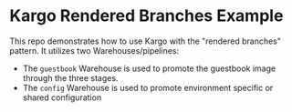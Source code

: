 # Kargo Rendered Branches Example

This repo demonstrates how to use Kargo with the "rendered branches"
pattern. It utilizes two Warehouses/pipelines:
* The `guestbook` Warehouse is used to promote the guestbook image through the three stages.
* The `config` Warehouse is used to promote environment specific or shared configuration
